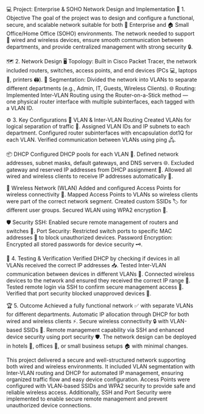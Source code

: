 💻 Project: Enterprise & SOHO Network Design and Implementation
🎯 1. Objective
The goal of the project was to design and configure a functional, secure, and scalable network suitable for both 🏢 Enterprise and 🏠 Small Office/Home Office (SOHO) environments. The network needed to support 📡 wired and wireless devices, ensure smooth communication between departments, and provide centralized management with strong security 🔒.

🗺️ 2. Network Design
🖥️ Topology: Built in Cisco Packet Tracer, the network included routers, switches, access points, and end devices (PCs 💻, laptops 💼, printers 🖨️).
🔀 Segmentation: Divided the network into VLANs to separate different departments (e.g., Admin, IT, Guests, Wireless Clients).
🌐 Routing: Implemented Inter-VLAN Routing using the Router-on-a-Stick method — one physical router interface with multiple subinterfaces, each tagged with a VLAN ID.

⚙️ 3. Key Configurations
📂 VLAN & Inter-VLAN Routing
Created VLANs for logical separation of traffic 🚦.
Assigned VLAN IDs and IP subnets to each department.
Configured router subinterfaces with encapsulation dot1Q for each VLAN.
Verified communication between VLANs using ping 🖧.

📦 DHCP
Configured DHCP pools for each VLAN 📜.
Defined network addresses, subnet masks, default gateways, and DNS servers 🌐.
Excluded gateway and reserved IP addresses from DHCP assignment 🚫.
Allowed all wired and wireless clients to receive IP addresses automatically 🤝.

📡 Wireless Network (WLAN)
Added and configured Access Points for wireless connectivity 📶.
Mapped Access Points to VLANs so wireless clients were part of the correct network segment.
Created custom SSIDs 🏷️ for different user groups.
Secured WLAN using WPA2 encryption 🔐.

🛡️ Security
SSH: Enabled secure remote management of routers and switches 🔑.
Port Security: Restricted switch ports to specific MAC addresses 🛑 to block unauthorized devices.
Password Encryption: Encrypted all stored passwords for device security 🗝️.

🧪 4. Testing & Verification
Verified DHCP by checking if devices in all VLANs received the correct IP addresses 📥.
Tested Inter-VLAN communication between devices in different VLANs 🔄.
Connected wireless devices to the network and ensured they received the correct IP range 📡.
Tested remote login via SSH to confirm secure management access 📲.
Verified that port security blocked unapproved devices 🚷.

🏆 5. Outcome
Achieved a fully functional network ✅ with separate VLANs for different departments.
Automatic IP allocation through DHCP for both wired and wireless clients ⚡.
Secure wireless connectivity 🔒 with VLAN-based SSIDs 📶.
Remote management capability via SSH and enhanced device security using port security 🛡️.
The network design can be deployed in hotels 🏨, offices 🏢, or small business setups 🏠 with minimal changes.


This project delivered a secure and well-structured network supporting both wired and wireless environments. It included VLAN segmentation with Inter-VLAN routing and DHCP for automated IP management, ensuring organized traffic flow and easy device configuration. Access Points were configured with VLAN-based SSIDs and WPA2 security to provide safe and reliable wireless access. Additionally, SSH and Port Security were implemented to enable secure remote management and prevent unauthorized device connections.
